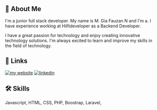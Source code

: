 
## 🚀 About Me
I'm a junior full stack developer. 
My name is M. Gia Fauzan N and I'm a. I have experience working at Hilfideveloper as a Backend Developer.

I have a great passion for technology and enjoy creating innovative technology solutions. I'm always excited to learn and improve my skills in the field of technology.


## 🔗 Links
[![my website](https://img.shields.io/badge/my_portfolio-000?style=for-the-badge&logo=ko-fi&logoColor=white)](https://giafn.tech/)
[![linkedin](https://img.shields.io/badge/linkedin-0A66C2?style=for-the-badge&logo=linkedin&logoColor=white)](https://www.linkedin.com/in/gia-fauzan-54a64b21b/)


## 🛠 Skills
Javascript, HTML, CSS, PHP, Boostrap, Laravel,

